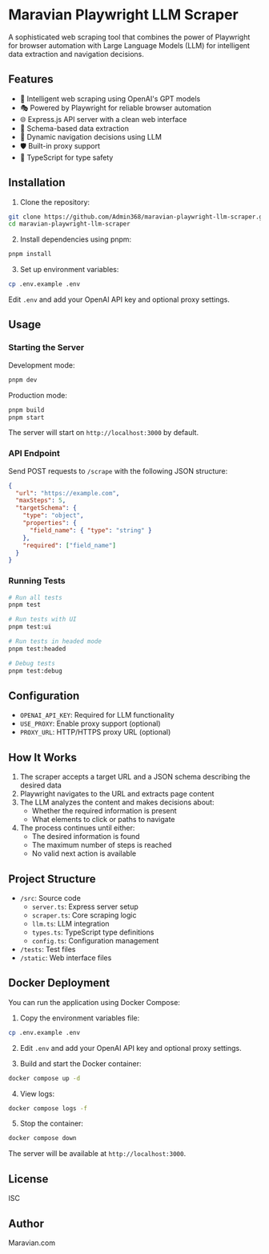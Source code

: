 # Maravian Playwright LLM Scraper

A sophisticated web scraping tool that combines the power of Playwright for browser automation with Large Language Models (LLM) for intelligent data extraction and navigation decisions.

## Features

- 🤖 Intelligent web scraping using OpenAI's GPT models
- 🎭 Powered by Playwright for reliable browser automation
- 🌐 Express.js API server with a clean web interface
- 🎯 Schema-based data extraction
- 🔄 Dynamic navigation decisions using LLM
- 🛡️ Built-in proxy support
- 📝 TypeScript for type safety

## Installation

1. Clone the repository:
```bash
git clone https://github.com/Admin368/maravian-playwright-llm-scraper.git
cd maravian-playwright-llm-scraper
```

2. Install dependencies using pnpm:
```bash
pnpm install
```

3. Set up environment variables:
```bash
cp .env.example .env
```
Edit `.env` and add your OpenAI API key and optional proxy settings.

## Usage

### Starting the Server

Development mode:
```bash
pnpm dev
```

Production mode:
```bash
pnpm build
pnpm start
```

The server will start on `http://localhost:3000` by default.

### API Endpoint

Send POST requests to `/scrape` with the following JSON structure:

```json
{
  "url": "https://example.com",
  "maxSteps": 5,
  "targetSchema": {
    "type": "object",
    "properties": {
      "field_name": { "type": "string" }
    },
    "required": ["field_name"]
  }
}
```

### Running Tests

```bash
# Run all tests
pnpm test

# Run tests with UI
pnpm test:ui

# Run tests in headed mode
pnpm test:headed

# Debug tests
pnpm test:debug
```

## Configuration

- `OPENAI_API_KEY`: Required for LLM functionality
- `USE_PROXY`: Enable proxy support (optional)
- `PROXY_URL`: HTTP/HTTPS proxy URL (optional)

## How It Works

1. The scraper accepts a target URL and a JSON schema describing the desired data
2. Playwright navigates to the URL and extracts page content
3. The LLM analyzes the content and makes decisions about:
   - Whether the required information is present
   - What elements to click or paths to navigate
4. The process continues until either:
   - The desired information is found
   - The maximum number of steps is reached
   - No valid next action is available

## Project Structure

- `/src`: Source code
  - `server.ts`: Express server setup
  - `scraper.ts`: Core scraping logic
  - `llm.ts`: LLM integration
  - `types.ts`: TypeScript type definitions
  - `config.ts`: Configuration management
- `/tests`: Test files
- `/static`: Web interface files

## Docker Deployment

You can run the application using Docker Compose:

1. Copy the environment variables file:
```bash
cp .env.example .env
```

2. Edit `.env` and add your OpenAI API key and optional proxy settings.

3. Build and start the Docker container:
```bash
docker compose up -d
```

4. View logs:
```bash
docker compose logs -f
```

5. Stop the container:
```bash
docker compose down
```

The server will be available at `http://localhost:3000`.

## License

ISC

## Author

Maravian.com